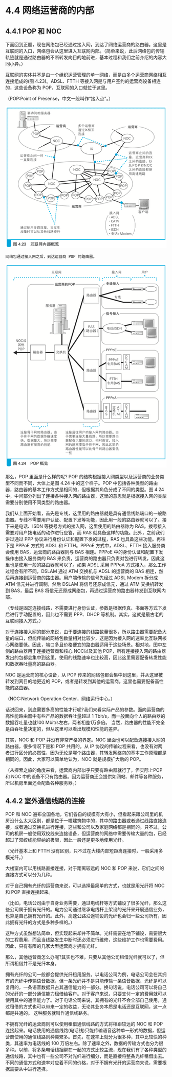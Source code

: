 # 4.4 网络运营商的内部

## 4.4.1 POP 和 NOC

下面回到正题，现在网络包已经通过接入网，到达了网络运营商的路由器。这里是互联网的入口，网络包会从这里进入互联网内部。（简单来说，此后网络包的传输轨迹就是通过路由器的不断转发向目的地前进，基本过程和我们之前介绍的内容大同小异。）

互联网的实体并不是由一个组织运营管理的单一网络，而是由多个运营商网络相互连接组成的(图 4.23)。ADSL、FTTH 等接入网是与用户签约的运营商设备相连的，这些设备称为 POP，互联网的入口就位于这里。

（POP:Point of Presense，中文一般叫作“接入点”。）

![图 4.23 互联网内部概览](./images/4.23.png)

    网络包通过接入网之后，到达运营商 POP 的路由器。

![图 4.24 POP 概览](./images/4.24.png)

那么，POP 里面是什么样的呢? POP 的结构根据接入网类型以及运营商的业务类型不同而不同，大体上是图 4.24 中的这个样子。POP 中包括各种类型的路由器，路由器的基本工作方式是相同的，但根据其角色分成了不同的类型。图 4.24 中，中间部分列出了连接各种接入网的路由器，这里的意思就是根据接入网的类型需要分别使用不同类型的路由器。

我们从上面开始看，首先是专线，这里用的路由器就是具有通信线路端口的一般路由器。专线不需要用户认证、配置下发等功能，因此用一般的路由器就可以了。接下来是电话、ISDN 等拨号方式的接入网，这里使用的路由器称为 RAS。拨号接入需要对用户拨电话的动作进行应答，而 RAS 就具备这样的功能。此外，之前我们讲过通过 PPP 协议进行身份认证和配置下发的过程，RAS 也具备这些功能。再往下是 PPPoE 方式的 ADSL 和 FTTH。PPPoE 方式中，ADSL、FTTH 接入服务商会使用 BAS，运营商的路由器则与 BAS 相连。PPPoE 中的身份认证和配置下发操作由接入服务商的 BAS 来负责，运营商的路由器只负责对包进行转发，因此这里也是使用一般的路由器就可以了。如果 ADSL 采用 PPPoA 方式接入，那么工作过程会有所不同，DSLAM 通过 ATM 交换机与 ADSL 的运营商的 BAS 相连，然后再连接到运营商的路由器。用户端传输的信号先经过 ADSL Modem 拆分成 ATM 信元并进行调制，然后 DSLAM 将信号还原成信元，通过 ATM 交换机转发到 BAS，最后 BAS 将信元还原成网络包，再通过运营商的路由器转发到互联网内部。

（专线是固定连接线路，不需要进行身份认证，参数是根据传真、书面等方式下发后进行手动配置的，因此也不需要 PPP、DHCP 等机制。其实，这就是最古老的互联网接入方式。）

对于连接接入网的部分来说，由于要连接的线路数量很多，所以路由器需要配备大量的端口，但能传输的网络包数量相对比较少，这是因为接入网的速率比互联网核心网络要低。因此，端口多且价格便宜的路由器适用于这些场景。相对地，图中左侧的路由器用于连接运营商和核心 NOC以及其他 POP，所有连接接入网的路由器发出的包都会集中到这里，使用的线路速率也比较高，因此这里需要配备转发性能和数据吞吐量高的路由器。

NOC 是运营商的核心设备，从 POP 传来的网络包都会集中到这里，并从这里被转发到离目的地更近的 POP，或者是转发到其他的运营商。这里也需要配备高性能的路由器。

（NOC:Network Operation Center，网络运行中心。）

话说回来，到底需要多高的性能才行呢?我们来看实际产品的参数。面向运营商的高性能路由器中有些产品的数据吞吐量超过 1 Tbit/s，而一般面向个人的路由器的数据吞吐量也就100 Mbit/s左右，两者相差1万多倍。 当然，路由器的性能不完全是由吞吐量决定的，但从这里可以看出规模和性能的差异。

其实，NOC 和 POP 并没有非常严格的界定。NOC 里面也可以配备连接接入网的路由器，很多情况下是和 POP 共用的。从 IP 协议的传输过程来看，也没有对两者进行区分的必然性，因为无论是哪个路由器，其转发网络包的基本工作原理都是相同的。因此，大家可以简单地认为，NOC 就是规模扩大后的 POP。

（从探索之旅的角度来看，运营商内部似乎只要有路由器就行了，但实际上POP 和 NOC 中的设备不只有路由器。因为运营商还会提供如网站、邮件等各种服务，所以机房里面还会配备各种服务器。）

## 4.4.2 室外通信线路的连接

POP 和 NOC 遍布全国各地，它们各自的规模有大有小，但看起来跟公司里的机房没什么太大区别，都是位于一幢建筑物中的，其中的路由器或者通过线路直接连接，或者通过交换机进行连接，这些和公司以及家庭网络都是相同的。只不过，公司的机房一般使用双绞线来连接设备，但运营商的网络中需要传输大量的包，已经超过了双绞线能容纳的极限，因此一般还是更多地使用光纤。

（光纤基本上和 FTTH 没有区别，只不过在大楼内部短距离连接时，一般采用多模光纤。）

大楼室内可以用线路直接连接，对于距离较远的 NOC 和 POP 来说，它们之间的连接方式可以分为几种。

对于自己拥有光纤的运营商来说，可以选择最简单的方式，也就是用光纤将 NOC 和 POP 直接连接起来。

（比如，电话公司由于自身业务需要，通过电线杆等方式铺设了很多光纤，那么这些公司属于拥有光纤的。电力公司通过继承电线杆上架设的光纤来开展通信业务，也算是自己拥有光纤的。此外，高速公路沿途铺设的光纤也会归一些公司所有，因此拥有光纤的方式是多种多样的。）

这种方式虽然想法简单，但实现起来却并不简单。光纤需要在地下铺设，需要很大的工程费用，而且当线路发生中断时还必须进行维修，这些维护工作也需要费用。因此，只有有限的几家大型运营商才拥有光纤。

那么，其他运营商怎么办呢?其实也不难，只要从其他公司租借光纤就可以了，但所谓租借并不是光纤本身。

拥有光纤的公司一般都会提供光纤租用服务。以电话公司为例，电话公司会在其拥有的光纤中传输语音数据，但一条光纤并不是只能传输一条语音数据，光纤是可以复用的，一条语音数据只占其通信能力的一部分。换句话说，电话公司可以将自己的光纤的一部分通信能力租借给客户。对于客户来说，只要支付一定的费用就可以使用其中的通信能力了。对于电话公司来说，其拥有的光纤不会全部自己使用，通过租借的方式也可以带来一定的收益，无论其业务本质是电话还是互联网，这一点都是共通的。 这种服务就叫作通信线路务。

不拥有光纤的运营商则可以使用租借通信线路的方式将相距较远的 NOC 和 POP 连接起来。电话使用的通信线路(电话线)只能传输语音这种单一形式的数据，但运营商使用的通信线路则种类繁多。首先，在速率上就分为很多种，其中比较快的种类，其速率为电话线的 100 万倍左右。除了速率之外，数据的传输方式也分为很多种。以前，将多条电话线捆绑在一起的方式比较主流，现在我们有了各种类型的通信线路，其中也有一些公司不对光纤进行细分，而是直接将整条光纤租借出去。不同的通信方式和速率对应着不同的价格，对于不拥有光纤的运营商来说，需要根据需要从中进行选择。

